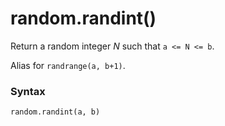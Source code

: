 # random.randint()

Return a random integer *N* such that `a <= N <= b`.

Alias for `randrange(a, b+1)`.

### Syntax

```python
random.randint(a, b)
```